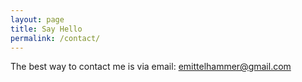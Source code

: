 ```yaml
---
layout: page
title: Say Hello
permalink: /contact/
---
```


The best way to contact me is via email: emittelhammer@gmail.com
